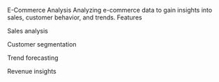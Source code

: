  E-Commerce Analysis
 Analyzing e-commerce data to gain insights into sales, customer behavior, and trends.
 Features

Sales analysis

Customer segmentation

Trend forecasting

Revenue insights
